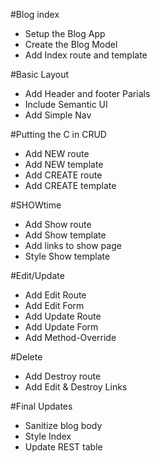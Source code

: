 #Blog index
- Setup the Blog App
- Create the Blog Model
- Add Index route and template

#Basic Layout
- Add Header and footer Parials
- Include Semantic UI
- Add Simple Nav

#Putting the C in CRUD
- Add NEW route
- Add NEW template
- Add CREATE route
- Add CREATE template

#SHOWtime 
- Add Show route
- Add Show template
- Add links to show page
- Style Show template

#Edit/Update
- Add Edit Route
- Add Edit Form
- Add Update Route
- Add Update Form
- Add Method-Override

#Delete 
- Add Destroy route
- Add Edit & Destroy Links

#Final Updates
- Sanitize blog body
- Style Index
- Update REST table